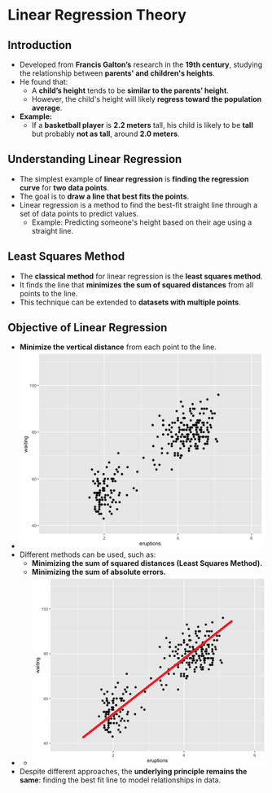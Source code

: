 # **Linear Regression Theory**

## **Introduction**

- Developed from **Francis Galton’s** research in the **19th century**, studying the relationship between **parents' and children's heights**.
- He found that:
  - A **child’s height** tends to be **similar to the parents’ height**.
  - However, the child's height will likely **regress toward the population average**.
- **Example:**
  - If a **basketball player** is **2.2 meters** tall, his child is likely to be **tall** but probably **not as tall**, around **2.0 meters**.

## **Understanding Linear Regression**

- The simplest example of **linear regression** is **finding the regression curve** for **two data points**.
- The goal is to **draw a line that best fits the points**.
- Linear regression is a method to find the best-fit straight line through a set of data points to predict values.
  - Example: Predicting someone's height based on their age using a straight line.

## **Least Squares Method**

- The **classical method** for linear regression is the **least squares method**.
- It finds the line that **minimizes the sum of squared distances** from all points to the line.
- This technique can be extended to **datasets with multiple points**.

## **Objective of Linear Regression**

- **Minimize the vertical distance** from each point to the line.
- ![img](../img/Screenshot%20from%202025-03-31%2013-35-46.png)
- Different methods can be used, such as:
  - **Minimizing the sum of squared distances (Least Squares Method).**
  - **Minimizing the sum of absolute errors.**
- - ![img](../img/Screenshot%20from%202025-03-31%2013-37-46.png)
- Despite different approaches, the **underlying principle remains the same**: finding the best fit line to model relationships in data.
